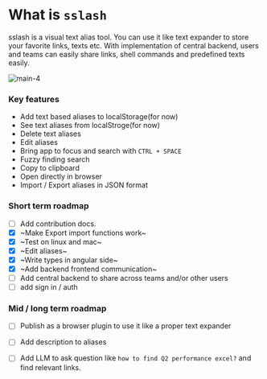 # What is `sslash`
sslash is a visual text alias tool. You can use it like text expander to store your favorite links, texts etc. 
With implementation of central backend, users and teams can easily share links, shell commands and predefined texts easily.

![main-4](https://github.com/shakg/sslash/assets/76657662/c184379b-caaf-4499-8b77-779930b37fce)


### Key features
- Add text based aliases to localStorage(for now)
- See text aliases from localStroge(for now)
- Delete text aliases
- Edit aliases
- Bring app to focus and search with `CTRL + SPACE`
- Fuzzy finding search
- Copy to clipboard
- Open directly in browser
- Import / Export aliases in JSON format

### Short term roadmap 
- [ ] Add contribution docs.
- [x] ~Make Export import functions work~
- [x] ~Test on linux and mac~
- [x] ~Edit aliases~
- [x] ~Write types in angular side~
- [x] ~Add backend frontend communication~
- [ ] Add central backend to share across teams and/or other users
- [ ] add sign in / auth

### Mid / long term roadmap
- [ ] Publish as a browser plugin to use it like a proper text expander
- [ ] Add description to aliases
- [ ] Add LLM to ask question like `how to find Q2 performance excel?` and find relevant links.


